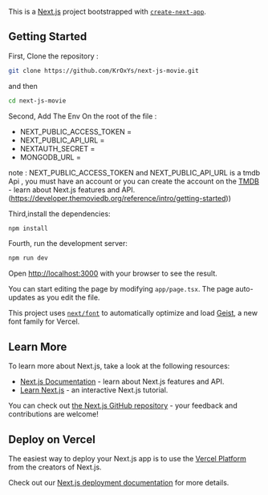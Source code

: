 This is a [Next.js](https://nextjs.org) project bootstrapped with [`create-next-app`](https://nextjs.org/docs/app/api-reference/cli/create-next-app).

## Getting Started

First,  Clone the repository : 

```bash
git clone https://github.com/KrOxYs/next-js-movie.git
```
and then 
```bash
cd next-js-movie
```


Second, Add The Env On the root of the file : 

- NEXT_PUBLIC_ACCESS_TOKEN = 
- NEXT_PUBLIC_API_URL = 
- NEXTAUTH_SECRET =
- MONGODB_URL = 

note : NEXT_PUBLIC_ACCESS_TOKEN and NEXT_PUBLIC_API_URL is a tmdb Api , you must have an account or you can create the account on the [TMDB](https://developer.themoviedb.org/reference/intro/getting-started) - learn about Next.js features and API.(https://developer.themoviedb.org/reference/intro/getting-started))

Third,install the dependencies:

```bash
npm install
```
Fourth, run the development server:

```bash
npm run dev
```

Open [http://localhost:3000](http://localhost:3000) with your browser to see the result.

You can start editing the page by modifying `app/page.tsx`. The page auto-updates as you edit the file.

This project uses [`next/font`](https://nextjs.org/docs/app/building-your-application/optimizing/fonts) to automatically optimize and load [Geist](https://vercel.com/font), a new font family for Vercel.

## Learn More

To learn more about Next.js, take a look at the following resources:

- [Next.js Documentation](https://nextjs.org/docs) - learn about Next.js features and API.
- [Learn Next.js](https://nextjs.org/learn) - an interactive Next.js tutorial.

You can check out [the Next.js GitHub repository](https://github.com/vercel/next.js) - your feedback and contributions are welcome!

## Deploy on Vercel

The easiest way to deploy your Next.js app is to use the [Vercel Platform](https://vercel.com/new?utm_medium=default-template&filter=next.js&utm_source=create-next-app&utm_campaign=create-next-app-readme) from the creators of Next.js.

Check out our [Next.js deployment documentation](https://nextjs.org/docs/app/building-your-application/deploying) for more details.

